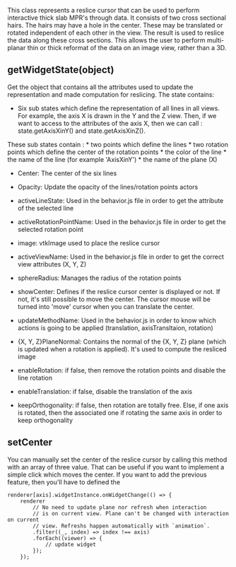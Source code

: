 This class represents a reslice cursor that can be used to perform interactive thick slab MPR's through data. It consists of two cross sectional hairs. The hairs may have a hole in the center. These may be translated or rotated independent of each other in the view. The result is used to reslice the data along these cross sections. This allows the user to perform multi-planar thin or thick reformat of the data on an image view, rather than a 3D.




## getWidgetState(object)



Get the object that contains all the attributes used to update the representation and made computation for reslicing. The state contains:

- Six sub states which define the representation of all lines in all views. For example, the axis X is drawn in the Y and the Z view. Then, if we want to access to the attributes of the axis X, then we can call : state.getAxisXinY() and state.getAxisXinZ().

These sub states contain :
	* two points which define the lines
	* two rotation points which define the center of the rotation points
	* the color of the line
	* the name of the line (for example 'AxisXinY')
	* the name of the plane (X)

- Center: The center of the six lines

- Opacity: Update the opacity of the lines/rotation points actors

- activeLineState: Used in the behavior.js file in order to get the attribute of the selected line

- activeRotationPointName: Used in the behavior.js file in order to get the selected rotation point

- image: vtkImage used to place the reslice cursor

- activeViewName: Used in the behavior.js file in order to get the correct view attributes (X, Y, Z)

- sphereRadius: Manages the radius of the rotation points

- showCenter: Defines if the reslice cursor center is displayed or not. If not, it's still possible to move the center. The cursor mouse will be turned into 'move' cursor when you can translate the center.

- updateMethodName: Used in the behavior.js in order to know which actions is going to be applied (translation, axisTransltaion, rotation)

- {X, Y, Z}PlaneNormal: Contains the normal of the {X, Y, Z} plane (which is updated when a rotation is applied). It's used to compute the resliced image

- enableRotation: if false, then remove the rotation points and disable the line rotation

- enableTranslation: if false, disable the translation of the axis

- keepOrthogonality: if false, then rotation are totally free. Else, if one axis is rotated, then the associated one if rotating the same axis in order to keep orthogonality

## setCenter

You can manually set the center of the reslice cursor by calling this method with an array of three value. That can be useful if you want to implement a simple click which moves the center.
If you want to add the previous feature, then you'll have to defined the
```
renderer[axis].widgetInstance.onWidgetChange(() => {
	renderer
		// No need to update plane nor refresh when interaction
		// is on current view. Plane can't be changed with interaction on current
		// view. Refreshs happen automatically with `animation`.
		.filter((_, index) => index !== axis)
		.forEach((viewer) => {
			// update widget
		});
	});
```